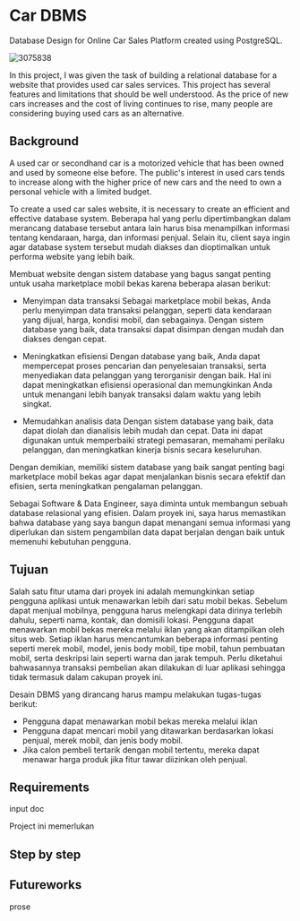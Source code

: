 # Car DBMS

Database Design for Online Car Sales Platform created using PostgreSQL.

![3075838](https://user-images.githubusercontent.com/123163060/235750207-c1f9b82a-2bc6-4888-b42b-58c6c20a99df.jpg)


In this project, I was given the task of building a relational database for a website that provides used car sales services. This project has several features and limitations that should be well understood. As the price of new cars increases and the cost of living continues to rise, many people are considering buying used cars as an alternative.


## Background
A used car or secondhand car is a motorized vehicle that has been owned and used by someone else before. The public's interest in used cars tends to increase along with the higher price of new cars and the need to own a personal vehicle with a limited budget.

To create a used car sales website, it is necessary to create an efficient and effective database system. Beberapa hal yang perlu dipertimbangkan dalam merancang database tersebut antara lain harus bisa menampilkan informasi tentang kendaraan, harga, dan informasi penjual. Selain itu, client saya ingin agar database system tersebut mudah diakses dan dioptimalkan untuk performa website yang lebih baik.

Membuat website dengan sistem database yang bagus sangat penting untuk usaha marketplace mobil bekas karena beberapa alasan berikut:
- Menyimpan data transaksi
Sebagai marketplace mobil bekas, Anda perlu menyimpan data transaksi pelanggan, seperti data kendaraan yang dijual, harga, kondisi mobil, dan sebagainya. Dengan sistem database yang baik, data transaksi dapat disimpan dengan mudah dan diakses dengan cepat.

- Meningkatkan efisiensi
Dengan database yang baik, Anda dapat mempercepat proses pencarian dan penyelesaian transaksi, serta menyediakan data pelanggan yang terorganisir dengan baik. Hal ini dapat meningkatkan efisiensi operasional dan memungkinkan Anda untuk menangani lebih banyak transaksi dalam waktu yang lebih singkat.

- Memudahkan analisis data
Dengan sistem database yang baik, data dapat diolah dan dianalisis lebih mudah dan cepat. Data ini dapat digunakan untuk memperbaiki strategi pemasaran, memahami perilaku pelanggan, dan meningkatkan kinerja bisnis secara keseluruhan.

Dengan demikian, memiliki sistem database yang baik sangat penting bagi marketplace mobil bekas agar dapat menjalankan bisnis secara efektif dan efisien, serta meningkatkan pengalaman pelanggan.

Sebagai Software & Data Engineer, saya diminta untuk membangun sebuah database relasional yang efisien. Dalam proyek ini, saya harus memastikan bahwa database yang saya bangun dapat menangani semua informasi yang diperlukan dan sistem pengambilan data dapat berjalan dengan baik untuk memenuhi kebutuhan pengguna.




## Tujuan

Salah satu fitur utama dari proyek ini adalah memungkinkan setiap pengguna aplikasi untuk menawarkan lebih dari satu mobil bekas. Sebelum dapat menjual mobilnya, pengguna harus melengkapi data dirinya terlebih dahulu, seperti nama, kontak, dan domisili lokasi. Pengguna dapat menawarkan mobil bekas mereka melalui iklan yang akan ditampilkan oleh situs web. Setiap iklan harus mencantumkan beberapa informasi penting seperti merek mobil, model, jenis body mobil, tipe mobil, tahun pembuatan mobil, serta deskripsi lain seperti warna dan jarak tempuh. Perlu diketahui bahwasannya transaksi pembelian akan dilakukan di luar aplikasi sehingga tidak termasuk dalam cakupan proyek ini.

Desain DBMS yang dirancang harus mampu melakukan tugas-tugas berikut:
- Pengguna dapat menawarkan mobil bekas mereka melalui iklan
- Pengguna dapat mencari mobil yang ditawarkan berdasarkan lokasi penjual, merek mobil, dan jenis body mobil.
- Jika calon pembeli tertarik dengan mobil tertentu, mereka dapat menawar harga produk jika fitur tawar diizinkan oleh penjual.




## Requirements

input doc

Project ini memerlukan

## Step by step

## Futureworks

prose
